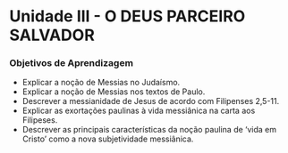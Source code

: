 # Unidade III - O DEUS PARCEIRO SALVADOR

### Objetivos de Aprendizagem

- Explicar a noção de Messias no Judaísmo. 
- Explicar a noção de Messias nos textos de Paulo. 
- Descrever a messianidade de Jesus de acordo com Filipenses 2,5-11.
- Explicar as exortações paulinas à vida messiânica na carta aos Filipeses.
- Descrever as principais características da noção paulina de ‘vida em Cristo’ como a nova subjetividade messiânica.


